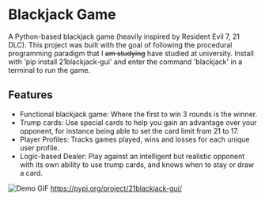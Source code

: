 # Blackjack Game

A Python-based blackjack game (heavily inspired by Resident Evil 7, 21 DLC). This project was built with the goal of following the procedural programming paradigm that I ~~am studying~~ have studied at university.
Install with 'pip install 21blackjack-gui' and enter the command 'blackjack' in a terminal to run the game.

## Features
- Functional blackjack game: Where the first to win 3 rounds is the winner.
- Trump cards: Use special cards to help you gain an advantage over your opponent, for instance being able to set the card limit from 21 to 17.
- Player Profiles: Tracks games played, wins and losses for each unique user profile.
- Logic-based Dealer: Play against an intelligent but realistic opponent with its own ability to use trump cards, and knows when to stay or draw a card.

![Demo GIF](https://i.imgur.com/44HoQpe.gif)
https://pypi.org/project/21blackjack-gui/
